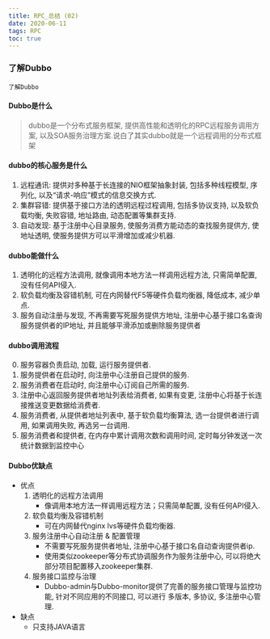 ```yaml
---
title: RPC_总结 (02)
date: 2020-06-11
tags: RPC
toc: true
---
```


### 了解Dubbo
    了解Dubbo

<!-- more -->

#### Dubbo是什么
> dubbo是⼀个分布式服务框架, 提供⾼性能和透明化的RPC远程服务调⽤⽅案, 以及SOA服务治理方案.说白了其实dubbo就是一个远程调用的分布式框架

#### dubbo的核心服务是什么
1. 远程通讯: 提供对多种基于长连接的NIO框架抽象封装, 包括多种线程模型, 序列化, 以及“请求-响应”模式的信息交换方式.
2. 集群容错: 提供基于接口方法的透明远程过程调用, 包括多协议支持, 以及软负载均衡, 失败容错, 地址路由, 动态配置等集群支持.
3. 自动发现: 基于注册中心目录服务, 使服务消费方能动态的查找服务提供方, 使地址透明, 使服务提供方可以平滑增加或减少机器.

#### dubbo能做什么
1. 透明化的远程方法调用, 就像调用本地方法一样调用远程方法, 只需简单配置, 没有任何API侵入.
2. 软负载均衡及容错机制, 可在内网替代F5等硬件负载均衡器, 降低成本, 减少单点.
3. 服务自动注册与发现, 不再需要写死服务提供方地址, 注册中心基于接口名查询服务提供者的IP地址, 并且能够平滑添加或删除服务提供者

#### dubbo调用流程
0. 服务容器负责启动, 加载, 运行服务提供者.
1. 服务提供者在启动时, 向注册中心注册自己提供的服务.
2. 服务消费者在启动时, 向注册中心订阅自己所需的服务.
3. 注册中心返回服务提供者地址列表给消费者, 如果有变更, 注册中心将基于长连接推送变更数据给消费者.
4. 服务消费者, 从提供者地址列表中, 基于软负载均衡算法, 选一台提供者进行调用, 如果调用失败, 再选另一台调用.
5. 服务消费者和提供者, 在内存中累计调用次数和调用时间, 定时每分钟发送一次统计数据到监控中心

#### Dubbo优缺点
- 优点
    1. 透明化的远程方法调用
        * 像调用本地方法一样调用远程方法；只需简单配置, 没有任何API侵入.
    2. 软负载均衡及容错机制
        * 可在内网替代nginx lvs等硬件负载均衡器.
    3. 服务注册中心自动注册 & 配置管理
        * 不需要写死服务提供者地址, 注册中心基于接口名自动查询提供者ip.
        * 使用类似zookeeper等分布式协调服务作为服务注册中心, 可以将绝大部分项目配置移入zookeeper集群.
    4. 服务接口监控与治理
        * Dubbo-admin与Dubbo-monitor提供了完善的服务接口管理与监控功能, 针对不同应用的不同接口, 可以进行 多版本, 多协议, 多注册中心管理.
- 缺点
    * 只支持JAVA语言


